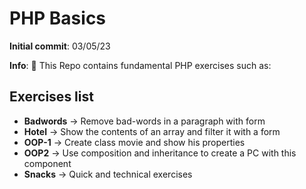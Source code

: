 # PHP Basics
**Initial commit**: 03/05/23  

**Info**: :elephant: This Repo contains fundamental PHP exercises such as:

## Exercises list
- **Badwords** &rarr; Remove bad-words in a paragraph with form
- **Hotel** &rarr; Show the contents of an array and filter it with a form
- **OOP-1** &rarr; Create class movie and show his properties
- **OOP2** &rarr; Use composition and inheritance to create a PC with this component
- **Snacks** &rarr; Quick and technical exercises

